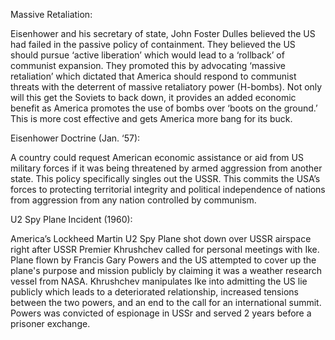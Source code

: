 
Massive Retaliation: 

Eisenhower and his secretary of state, John Foster Dulles believed the US had failed in the passive policy of containment. They believed the US should pursue ‘active liberation’ which would lead to a ‘rollback’ of communist expansion. They promoted this by advocating ‘massive retaliation’ which dictated that America should respond to communist threats with the deterrent of massive retaliatory power (H-bombs). Not only will this get the Soviets to back down, it provides an added economic benefit as America promotes the use of bombs over ‘boots on the ground.’ This is more cost effective and gets America more bang for its buck. 

Eisenhower Doctrine (Jan. ‘57): 

A country could request American economic assistance or aid from US military forces if it was being threatened by armed aggression from another state. This policy specifically singles out the USSR. This commits the USA’s forces to protecting territorial integrity and political independence of nations from aggression from any nation controlled by communism. 

U2 Spy Plane Incident (1960): 

America’s Lockheed Martin U2 Spy Plane shot down over USSR airspace right after USSR Premier Khrushchev called for personal meetings with Ike. Plane flown by Francis Gary Powers and the US attempted to cover up the plane's purpose and mission publicly by claiming it was a weather research vessel from NASA. Khrushchev manipulates Ike into admitting the US lie publicly which leads to a deteriorated relationship, increased tensions between the two powers, and an end to the call for an international summit. Powers was convicted of espionage in USSr and served 2 years before a prisoner exchange.
